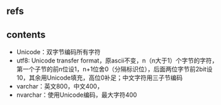 ## refs

## contents
- Unicode：双字节编码所有字符
- utf8: Unicode transfer format，原ascii不变，n（n大于1）个字节的字符，第一个子节的前n位设1，n+1位舍0（分隔标识位），后面两位字节前2bit设10，其余用Unicode填充，高位0补足；中文字符用三子节编码
- varchar：英文800，中文400，
- nvarchar：使用Unicode编码，最大字符400